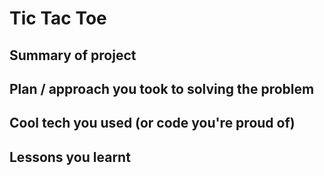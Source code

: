 # Tic Tac Toe
## Summary of project
## Plan / approach you took to solving the problem
## Cool tech you used (or code you're proud of)
## Lessons you learnt
